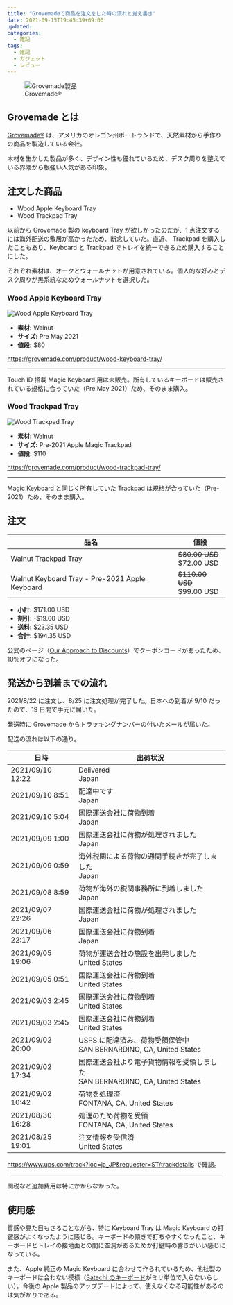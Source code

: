 ```yaml
---
title: "Grovemadeで商品を注文をした時の流れと覚え書き"
date: 2021-09-15T19:45:39+09:00
updated:
categories:
  - 雑記
tags:
  - 雑記
  - ガジェット
  - レビュー
---
```


<figure>
  <img src="https://user-images.githubusercontent.com/3617124/133427228-5e1a9054-6fd3-41d5-845a-789137502392.jpg" alt="Grovemade製品" />
  <figcaption>Grovemade®</figcaption>
</figure>

## Grovemade とは

[Grovemade®](https://grovemade.com/) は、アメリカのオレゴン州ポートランドで、天然素材から手作りの商品を製造している会社。

木材を生かした製品が多く、デザイン性も優れているため、デスク周りを整えている界隈から根強い人気がある印象。

## 注文した商品

- Wood Apple Keyboard Tray
- Wood Trackpad Tray

以前から Grovemade 製の keyboard Tray が欲しかったのだが、1 点注文するには海外配送の敷居が高かったため、断念していた。直近、 Trackpad を購入したこともあり、Keyboard と Trackpad でトレイを統一できるため購入することにした。

それぞれ素材は、オークとウォールナットが用意されている。個人的な好みとデスク周りが黒系統なためウォールナットを選択した。

### Wood Apple Keyboard Tray

![Wood Apple Keyboard Tray](https://user-images.githubusercontent.com/3617124/134023511-5341dd81-94ab-48b0-b170-8c4a63fc09b3.png)

- **素材:** Walnut
- **サイズ:** Pre May 2021
- **値段:** $80

https://grovemade.com/product/wood-keyboard-tray/

---

Touch ID 搭載 Magic Keyboard 用は未販売。所有しているキーボードは販売されている規格に合っていた（Pre May 2021）ため、そのまま購入。

### Wood Trackpad Tray

![Wood Trackpad Tray](https://user-images.githubusercontent.com/3617124/134023540-c10a5205-b447-4a74-9f7b-3b743920214b.png)

- **素材:** Walnut
- **サイズ:** Pre-2021 Apple Magic Trackpad
- **値段:** $110

https://grovemade.com/product/wood-trackpad-tray/

---

Magic Keyboard と同じく所有していた Trackpad は規格が合っていた（Pre-2021）ため、そのまま購入。

## 注文

| 品名                                           | 値段                            |
| ---------------------------------------------- | ------------------------------- |
| Walnut Trackpad Tray                           | ~~$80.00 USD~~ <br> $72.00 USD  |
| Walnut Keyboard Tray - Pre-2021 Apple Keyboard | ~~$110.00 USD~~ <br> $99.00 USD |

- **小計:** $171.00 USD
- **割引:** -$19.00 USD
- **送料:** $23.35 USD
- **合計:** $194.35 USD

公式のページ（[Our Approach to Discounts](https://grovemade.com/coupon-discount-philosophy/)）でクーポンコードがあったため、10％オフになった。

## 発送から到着までの流れ

2021/8/22 に注文し、8/25 に注文処理が完了した。日本への到着が 9/10 だったので、19 日間で手元に届いた。

発送時に Grovemade からトラッキングナンバーの付いたメールが届いた。

配送の流れは以下の通り。

| 日時             | 出荷状況                                                                        |
| ---------------- | ------------------------------------------------------------------------------- |
| 2021/09/10 12:22 | Delivered<br>Japan                                                              |
| 2021/09/10 8:51  | 配達中です<br>Japan                                                             |
| 2021/09/10 5:04  | 国際運送会社に荷物到着<br>Japan                                                 |
| 2021/09/09 1:00  | 国際運送会社に荷物が処理されました<br>Japan                                     |
| 2021/09/09 0:59  | 海外税関による荷物の通関手続きが完了しました<br>Japan                           |
| 2021/09/08 8:59  | 荷物が海外の税関事務所に到着しました<br>Japan                                   |
| 2021/09/07 22:26 | 国際運送会社に荷物が処理されました<br>Japan                                     |
| 2021/09/06 22:17 | 国際運送会社に荷物到着<br>Japan                                                 |
| 2021/09/05 19:06 | 荷物が運送会社の施設を出発しました<br>United States                             |
| 2021/09/05 0:51  | 国際運送会社に荷物到着<br>United States                                         |
| 2021/09/03 2:45  | 国際運送会社に荷物到着<br>United States                                         |
| 2021/09/03 2:45  | 国際運送会社に荷物到着<br>United States                                         |
| 2021/09/02 20:00 | USPS に配達済み、荷物受領保管中<br>SAN BERNARDINO, CA, United States            |
| 2021/09/02 17:34 | 国際運送会社より電子貨物情報を受領しました<br>SAN BERNARDINO, CA, United States |
| 2021/09/02 10:42 | 荷物を処理済<br>FONTANA, CA, United States                                      |
| 2021/08/30 16:28 | 処理のため荷物を受領<br>FONTANA, CA, United States                              |
| 2021/08/25 19:01 | 注文情報を受信済<br>United States                                               |

https://www.ups.com/track?loc=ja_JP&requester=ST/trackdetails で確認。

---

関税など追加費用は特にかからなかった。

## 使用感

質感や見た目もさることながら、特に Keyboard Tray は Magic Keyboard の打鍵感がよくなったように感じる。キーボードの傾きで打ちやすくなったこと、キーボードとトレイの接地面との間に空洞があるためか打鍵時の響きがいい感じになっている。

また、Apple 純正の Magic Keyboard に合わせて作られているため、他社製のキーボードは合わない模様（[Satechi のキーボード](https://satechi.net/products/slim-x1-bluetooth-backlit-keyboard)がミリ単位で入らないらしい）。今後の Apple 製品のアップデートによって、使えなくなる可能性があるのは気がかりである。
